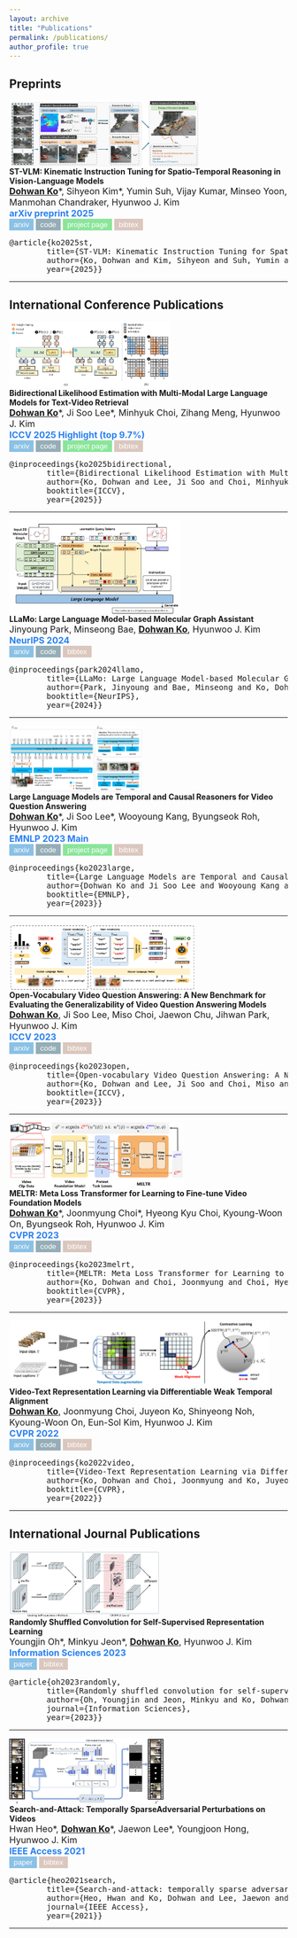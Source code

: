 ```yaml
---
layout: archive
title: "Publications"
permalink: /publications/
author_profile: true
---
```


## Preprints
<div class="row">
	<div class="col-xs-10 col-sm-4 col-md-4" style="height:120px">
    <a class="thumbnail">
        <img src="../images/publications/st_vlm.png" height="100%" alt="st_vlm">
    </a>
</div>
  <div class="col-xs-12 col-sm-8 col-md-8">
    <strong>ST-VLM: Kinematic Instruction Tuning for Spatio-Temporal Reasoning in Vision-Language Models</strong> <br>
    <span style="font-size: medium;"><u><strong>Dohwan Ko</strong></u>*, Sihyeon Kim*, Yumin Suh, Vijay Kumar, Minseo Yoon, Manmohan Chandraker, Hyunwoo J. Kim<br></span>
    <div style="font-size: medium; color: #2980f1;"><strong>arXiv preprint 2025</strong></div>
    <a href="https://arxiv.org/abs/2503.19355"><button type="button" style="color: #fff; background-color: rgb(139, 193, 229); border-color: transparent;" class="btn btn-primary btn-sm">arxiv</button></a>
    <a href="https://github.com/mlvlab/ST-VLM"><button type="button" style="color: #fff; background-color: #95ADB6; border-color: transparent;" class="btn btn-primary btn-sm">code</button></a>
    <a href="../ST-VLM" target="_blank"><button type="button" style="color: #fff; background-color: rgb(139, 229, 154); border-color: transparent;" class="btn btn-primary btn-sm">project page</button></a>
    <button type="button" style="color: #fff; background-color: #DBC7BE; border-color: transparent;" class="btn btn-primary btn-sm" data-toggle="collapse" data-target="#arxiv2025">bibtex</button>
      <div id="arxiv2025" class="collapse">
        <pre><tt>@article{ko2025st,
        title={ST-VLM: Kinematic Instruction Tuning for Spatio-Temporal Reasoning in Vision-Language Models},
        author={Ko, Dohwan and Kim, Sihyeon and Suh, Yumin and Yoon, Minseo and Chandraker, Manmohan and Kim, Hyunwoo J and others},
        year={2025}}</tt></pre>
      </div>
    <span></span>
  </div>
</div>
<hr>

## International Conference Publications
<div class="row">
	<div class="col-xs-10 col-sm-4 col-md-4" style="height:120px">
    <a class="thumbnail">
        <img src="../images/publications/blim.png" height="100%" alt="blim">
    </a>
</div>
  <div class="col-xs-12 col-sm-8 col-md-8">
    <strong>Bidirectional Likelihood Estimation with Multi-Modal Large Language Models for Text-Video Retrieval</strong> <br>
    <span style="font-size: medium;"><u><strong>Dohwan Ko</strong></u>*, Ji Soo Lee*, Minhyuk Choi, Zihang Meng, Hyunwoo J. Kim<br></span>
    <div style="font-size: medium; color: #2980f1;"><strong>ICCV 2025 Highlight (top 9.7%)</strong></div>
    <a href="https://arxiv.org/abs/2507.23284"><button type="button" style="color: #fff; background-color: rgb(139, 193, 229); border-color: transparent;" class="btn btn-primary btn-sm">arxiv</button></a>
    <a href="https://github.com/mlvlab/BLiM"><button type="button" style="color: #fff; background-color: #95ADB6; border-color: transparent;" class="btn btn-primary btn-sm">code</button></a>
    <a href="../BLiM" target="_blank"><button type="button" style="color: #fff; background-color: rgb(139, 229, 154); border-color: transparent;" class="btn btn-primary btn-sm">project page</button></a>
    <button type="button" style="color: #fff; background-color: #DBC7BE; border-color: transparent;" class="btn btn-primary btn-sm" data-toggle="collapse" data-target="#iccv2025">bibtex</button>
      <div id="iccv2025" class="collapse">
        <pre><tt>@inproceedings{ko2025bidirectional,
        title={Bidirectional Likelihood Estimation with Multi-Modal Large Language Models for Text-Video Retrieval},
        author={Ko, Dohwan and Lee, Ji Soo and Choi, Minhyuk and Meng, Zihang and Kim, Hyunwoo J},
        booktitle={ICCV},
        year={2025}}</tt></pre>
      </div>
    <span></span>
  </div>
</div>
<hr>


<div class="row">
	<div class="col-xs-10 col-sm-4 col-md-4" style="height:170px">
    <a class="thumbnail">
        <img src="../images/publications/llamo.png" height="100%" alt="llamo">
    </a>
</div>
  <div class="col-xs-12 col-sm-8 col-md-8">
    <strong>LLaMo: Large Language Model-based Molecular Graph Assistant</strong> <br>
    <span style="font-size: medium;">Jinyoung Park, Minseong Bae, <u><strong>Dohwan Ko</strong></u>, Hyunwoo J. Kim<br></span>
    <div style="font-size: medium; color: #2980f1;"><strong>NeurIPS 2024</strong></div>
    <a href="https://arxiv.org/abs/2411.00871"><button type="button" style="color: #fff; background-color: rgb(139, 193, 229); border-color: transparent;" class="btn btn-primary btn-sm">arxiv</button></a>
    <a href="https://github.com/mlvlab/LLaMo"><button type="button" style="color: #fff; background-color: #95ADB6; border-color: transparent;" class="btn btn-primary btn-sm">code</button></a>
    <button type="button" style="color: #fff; background-color: #DBC7BE; border-color: transparent;" class="btn btn-primary btn-sm" data-toggle="collapse" data-target="#neurips2024">bibtex</button>
      <div id="neurips2024" class="collapse">
        <pre><tt>@inproceedings{park2024llamo,
        title={LLaMo: Large Language Model-based Molecular Graph Assistant},
        author={Park, Jinyoung and Bae, Minseong and Ko, Dohwan and Kim, Hyunwoo J},
        booktitle={NeurIPS},
        year={2024}}</tt></pre>
      </div>
    <span></span>
  </div>
</div>
<hr>

<div class="row">
	<div class="col-xs-10 col-sm-4 col-md-4" style="height:120px">
		<a class="thumbnail"><img src="../images/publications/flipped_vqa.png" height="100%" alt="flipped_vqa"></a>
	</div>
  <div class="col-xs-12 col-sm-8 col-md-8">
    <strong>Large Language Models are Temporal and Causal Reasoners for Video Question Answering</strong> <br>
    <span style="font-size: medium;"><u><strong>Dohwan Ko</strong></u>*, Ji Soo Lee*, Wooyoung Kang, Byungseok Roh, Hyunwoo J. Kim<br></span>
    <div style="font-size: medium; color: #2980f1;"><strong>EMNLP 2023 Main</strong></div>
    <a href="https://arxiv.org/abs/2310.15747"><button type="button" style="color: #fff; background-color: rgb(139, 193, 229); border-color: transparent;" class="btn btn-primary btn-sm">arxiv</button></a>
    <a href="https://github.com/mlvlab/Flipped-VQA"><button type="button" style="color: #fff; background-color: #95ADB6; border-color: transparent;" class="btn btn-primary btn-sm">code</button></a>
    <a href="../Flipped-VQA" target="_blank"><button type="button" style="color: #fff; background-color: rgb(139, 229, 154); border-color: transparent;" class="btn btn-primary btn-sm">project page</button></a>
    <button type="button" style="color: #fff; background-color: #DBC7BE; border-color: transparent;" class="btn btn-primary btn-sm" data-toggle="collapse" data-target="#emnlp2023">bibtex</button>
      <div id="emnlp2023" class="collapse">
        <pre><tt>@inproceedings{ko2023large,
        title={Large Language Models are Temporal and Causal Reasoners for Video Question Answering},
        author={Dohwan Ko and Ji Soo Lee and Wooyoung Kang and Byungseok Roh and Hyunwoo J. Kim},
        booktitle={EMNLP},
        year={2023}}</tt></pre>
      </div>
    <span></span>
  </div>
</div>
<hr>

<div class="row">
	<div class="col-xs-10 col-sm-4 col-md-4" style="height:120px">
		<a class="thumbnail"><img src="../images/publications/ovqa.png" height="100%" alt="ovqa"></a>
	</div>
  <div class="col-xs-12 col-sm-8 col-md-8">
    <strong>Open-Vocabulary Video Question Answering: A New Benchmark for Evaluating the Generalizability of Video Question Answering Models</strong> <br>
    <span style="font-size: medium;"><u><strong>Dohwan Ko</strong></u>, Ji Soo Lee, Miso Choi, Jaewon Chu, Jihwan Park, Hyunwoo J. Kim<br></span>
    <div style="font-size: medium; color: #2980f1;"><strong>ICCV 2023</strong></div>
    <a href="https://arxiv.org/abs/2308.09363"><button type="button" style="color: #fff; background-color: rgb(139, 193, 229); border-color: transparent;" class="btn btn-primary btn-sm">arxiv</button></a>
    <a href="https://github.com/mlvlab/OVQA"><button type="button" style="color: #fff; background-color: #95ADB6; border-color: transparent;" class="btn btn-primary btn-sm">code</button></a>
    <button type="button" style="color: #fff; background-color: #DBC7BE; border-color: transparent;" class="btn btn-primary btn-sm" data-toggle="collapse" data-target="#iccv2023">bibtex</button>
      <div id="iccv2023" class="collapse">
        <pre><tt>@inproceedings{ko2023open,
        title={Open-vocabulary Video Question Answering: A New Benchmark for Evaluating the Generalizability of Video Question Answering Models},
        author={Ko, Dohwan and Lee, Ji Soo and Choi, Miso and Chu, Jaewon and Park, Jihwan and Kim, Hyunwoo J},
        booktitle={ICCV},
        year={2023}}</tt></pre>
      </div>
    <span></span>
  </div>
</div>
<hr>

<div class="row">
	<div class="col-xs-10 col-sm-4 col-md-4" style="height:120px">
		<a class="thumbnail"><img src="../images/publications/meltr.png" height="100%" alt="meltr"></a>
	</div>
  <div class="col-xs-12 col-sm-8 col-md-8">
    <strong>MELTR: Meta Loss Transformer for Learning to Fine-tune Video Foundation Models</strong> <br>
    <span style="font-size: medium;"><u><strong>Dohwan Ko</strong></u>*, Joonmyung Choi*, Hyeong Kyu Choi, Kyoung-Woon On, Byungseok Roh, Hyunwoo J. Kim<br></span>
    <div style="font-size: medium; color: #2980f1;"><strong>CVPR 2023</strong></div>
    <a href="https://arxiv.org/abs/2303.13009"><button type="button" style="color: #fff; background-color: rgb(139, 193, 229); border-color: transparent;" class="btn btn-primary btn-sm">arxiv</button></a>
    <a href="https://github.com/mlvlab/MELTR"><button type="button" style="color: #fff; background-color: #95ADB6; border-color: transparent;" class="btn btn-primary btn-sm">code</button></a>
    <button type="button" style="color: #fff; background-color: #DBC7BE; border-color: transparent;" class="btn btn-primary btn-sm" data-toggle="collapse" data-target="#cvpr2023">bibtex</button>
      <div id="cvpr2023" class="collapse">
        <pre><tt>@inproceedings{ko2023melrt,
        title={MELTR: Meta Loss Transformer for Learning to Fine-tune Video Foundation Models},
        author={Ko, Dohwan and Choi, Joonmyung and Choi, Hyeong Kyu and On, Kyoung-Woon and Roh, Byungseok and Kim, Hyunwoo J},
        booktitle={CVPR},
        year={2023}}</tt></pre>
      </div>
    <span></span>
  </div>
</div>
<hr>

<div class="row">
	<div class="col-xs-10 col-sm-4 col-md-4" style="height:120px">
		<a class="thumbnail"><img src="../images/publications/vt_twins.png" height="100%" alt="vt_twins"></a>
	</div>
  <div class="col-xs-12 col-sm-8 col-md-8">
    <strong>Video-Text Representation Learning via Differentiable Weak Temporal Alignment</strong> <br>
    <span style="font-size: medium;"><u><strong>Dohwan Ko</strong></u>, Joonmyung Choi, Juyeon Ko, Shinyeong Noh, Kyoung-Woon On, Eun-Sol Kim, Hyunwoo J. Kim<br></span>
    <div style="font-size: medium; color: #2980f1;"><strong>CVPR 2022</strong></div>
    <a href="https://arxiv.org/abs/2203.16784"><button type="button" style="color: #fff; background-color: rgb(139, 193, 229); border-color: transparent;" class="btn btn-primary btn-sm">arxiv</button></a>
    <a href="https://github.com/mlvlab/VT-TWINS"><button type="button" style="color: #fff; background-color: #95ADB6; border-color: transparent;" class="btn btn-primary btn-sm">code</button></a>
    <button type="button" style="color: #fff; background-color: #DBC7BE; border-color: transparent;" class="btn btn-primary btn-sm" data-toggle="collapse" data-target="#cvpr2022">bibtex</button>
      <div id="cvpr2022" class="collapse">
        <pre><tt>@inproceedings{ko2022video,
        title={Video-Text Representation Learning via Differentiable Weak Temporal Alignment},
        author={Ko, Dohwan and Choi, Joonmyung and Ko, Juyeon and Noh, Shinyeong and On, Kyoung-Woon and Kim, Eun-Sol and Kim, Hyunwoo J},
        booktitle={CVPR},
        year={2022}}</tt></pre>
      </div>
    <span></span>
  </div>
</div>
<hr>


## International Journal Publications
<div class="row">
	<div class="col-xs-10 col-sm-4 col-md-4" style="height:120px">
		<a class="thumbnail"><img src="../images/publications/croffle.png" height="100%" alt="croffle"></a>
	</div>
  <div class="col-xs-12 col-sm-8 col-md-8">
    <strong>Randomly Shuffled Convolution for Self-Supervised Representation Learning</strong> <br>
    <span style="font-size: medium;">Youngjin Oh*, Minkyu Jeon*, <u><strong>Dohwan Ko</strong></u>, Hyunwoo J. Kim<br></span>
    <div style="font-size: medium; color: #2980f1;"><strong>Information Sciences 2023</strong></div>
    <a href="https://www.sciencedirect.com/science/article/pii/S0020025522013032"><button type="button" style="color: #fff; background-color: rgb(139, 193, 229); border-color: transparent;" class="btn btn-primary btn-sm">paper</button></a>
    <button type="button" style="color: #fff; background-color: #DBC7BE; border-color: transparent;" class="btn btn-primary btn-sm" data-toggle="collapse" data-target="#info2023">bibtex</button>
      <div id="info2023" class="collapse">
        <pre><tt>@article{oh2023randomly,
        title={Randomly shuffled convolution for self-supervised representation learning},
        author={Oh, Youngjin and Jeon, Minkyu and Ko, Dohwan and Kim, Hyunwoo J},
        journal={Information Sciences},
        year={2023}}</tt></pre>
      </div>
    <span></span>
  </div>
</div>
<hr>

<div class="row">
	<div class="col-xs-10 col-sm-4 col-md-4" style="height:120px">
		<a class="thumbnail"><img src="../images/publications/search_and_attack.png" height="100%" alt="search_and_attack"></a>
	</div>
  <div class="col-xs-12 col-sm-8 col-md-8">
    <strong>Search-and-Attack: Temporally SparseAdversarial Perturbations on Videos</strong><br>
    <span style="font-size: medium;">Hwan Heo*, <u><strong>Dohwan Ko</strong></u>*, Jaewon Lee*, Youngjoon Hong, Hyunwoo J. Kim<br></span>
    <div style="font-size: medium; color: #2980f1;"><strong>IEEE Access 2021</strong></div>
    <a href="https://ieeexplore.ieee.org/stamp/stamp.jsp?tp=&arnumber=9592758&tag=1"><button type="button" style="color: #fff; background-color: rgb(139, 193, 229); border-color: transparent;" class="btn btn-primary btn-sm">paper</button></a>
    <button type="button" style="color: #fff; background-color: #DBC7BE; border-color: transparent;" class="btn btn-primary btn-sm" data-toggle="collapse" data-target="#access2021">bibtex</button>
      <div id="access2021" class="collapse">
        <pre><tt>@article{heo2021search,
        title={Search-and-attack: temporally sparse adversarial perturbations on videos},
        author={Heo, Hwan and Ko, Dohwan and Lee, Jaewon and Hong, Youngjoon and Kim, Hyunwoo J},
        journal={IEEE Access},
        year={2021}}</tt></pre>
      </div>
    <span></span>
  </div>
</div>
<hr>